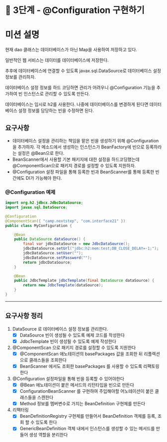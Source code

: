 # 🚀 3단계 - @Configuration 구현하기

# **미션 설명**

현재 dao 클래스는 데이터베이스가 아닌 Map을 사용하여 저장하고 있다.

일반적인 웹 서비스는 데이터를 데이터베이스에 저장한다.

추후에 데이터베이스에 연결할 수 있도록 javax.sql.DataSource로 데이터베이스 설정 정보를 관리하자.

데이터베이스 설정 정보를 하드 코딩하면 관리가 어려우니 @Configuration 기능을 추가하여 빈 인스턴스로 관리할 수 있도록 만든다.

데이터베이스는 임시로 h2를 사용한다. 나중에 데이터베이스를 변경하게 된다면 데이터베이스 설정 정보를 담당하는 빈을 수정하면 된다.

## **요구사항**

- 데이터베이스 설정을 관리하는 책임을 맡은 빈을 생성하기 위해 @Configuration을 추가하자. 각 메소드에서 생성하는 인스턴스가 BeanFactory에 빈으로 등록하라는 설정은 @Bean으로 한다.
- BeanScanner에서 사용할 기본 패키지에 대한 설정을 하드코딩했는데 @ComponentScan으로 패키지 경로를 설정할 수 있도록 지원하자.
- @Configuration 설정 파일을 통해 등록한 빈과 BeanScanner를 통해 등록한 빈 간에도 DI가 가능해야 한다.

### **@Configuration 예제**

```java
import org.h2.jdbcx.JdbcDataSource;
import javax.sql.DataSource;

@Configuration
@ComponentScan({ "camp.nextstep", "com.interface21" })
public class MyConfiguration {

    @Bean
    public DataSource dataSource() {
        final var jdbcDataSource = new JdbcDataSource();
        jdbcDataSource.setUrl("jdbc:h2:mem:test;DB_CLOSE_DELAY=-1;");
        jdbcDataSource.setUser("");
        jdbcDataSource.setPassword("");
        return jdbcDataSource;
    }

    @Bean
    public JdbcTemplate jdbcTemplate(final DataSource dataSource) {
        return new JdbcTemplate(dataSource);
    }
}
```

---
## 요구사항 정리

1. DataSource 로 데이터베이스 설정 정보를 관리한다.
   - [x] DataSource 빈이 생성될 수 있도록 예제 코드를 작성한다
   - [x] JdbcTemplate 빈이 생성될 수 있도록 예제 작성한다
2. @ComponentScan 으로 패키지 경로를 설정할 수 있도록 지원한다
   - [x] @ComponentScan 애노테이션의 basePackages 값을 조회한 뒤 리플렉션으로 클래스들을 조회한다
   - [x] BeanScanner 에서도 조회한 basePackages 를 사용할 수 있도록 리팩토링한다 
3. @Configuration 설정파일을 통해 빈을 등록할 수 있어야한다
   - [x] @Bean 애노테이션이 붙은 메서드의 리턴타입을 빈으로 만든다
   - [x] ConfigurationBeanScanner 를 구현하여 주입해야할 어노테이션이 붙은 클래스들을 스캔한다
   - [x] Method 정보를 멤버변수로 가지는 BeanDefinition 구현체를 만든다 
4. 리팩터링
   - [x] BeanDefinitionRegistry 구현체를 만들어서 BeanDefinition 객체를 등록, 조회 할 수 있도록 한다
   - [x] GenericBeanDefinition 객체 내에서 인스턴스를 생성할 수 있는 메서드를 만들어 생성 역할을 분리한다 
